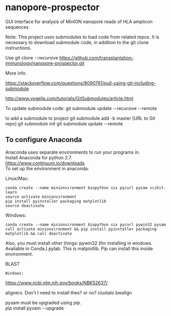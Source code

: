 # nanopore-prospector
GUI Interface for analysis of MinION nanopore reads of HLA amplicon sequences

Note: This project uses submodules to load code from related repos. It is necessary to download submodule code, in addition to the git clone instructions.

Use git clone --recursive https://github.com/transplantation-immunology/nanopore-prospector.git

More info 

https://stackoverflow.com/questions/8090761/pull-using-git-including-submodule

http://www.vogella.com/tutorials/GitSubmodules/article.html

To update submodule code:
git submodule update --recursive --remote

to add a submodule to project
git submodule add -b master [URL to Git repo] 
git submodule init 
git submodule update --remote



## To configure Anaconda
Anaconda uses separate environments to run your programs in.  
Install Anaconda for python 2.7.  
https://www.continuum.io/downloads  
To set up the environment in anaconda:  

Linux/Mac:  
```
conda create --name minionvironment biopython six pycurl pysam scikit-learn
source activate minionvironment  
pip install pyinstaller packaging matplotlib
source deactivate  
```  
Windows:  
```  
conda create --name minionvironment biopython six pycurl pywin32 pysam  
call activate minionvironment && pip install pyinstaller packaging matplotlib && call deactivate  
```



Also, you must install other things:
pywin32 (for installing in windows.  Available in Conda.)
pylab.  This is matplotlib. Pip can install this inside environment.

BLAST
```  
Windows:  
```  
https://www.ncbi.nlm.nih.gov/books/NBK52637/

aligners.  Don't I need to install thes? or no?
clustalo
bwalign


pysam must be upgraded using pip.  
pip install pysam --upgrade